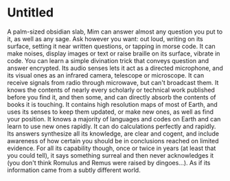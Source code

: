 # Untitled

A palm-sized obsidian slab, Mim can answer almost any question you put to it, as well as any sage. Ask however you want: out loud, writing on its surface, setting it near written questions, or tapping in morse code. It can make noises, display images or text or raise braille on its surface, vibrate in code. You can learn a simple divination trick that conveys question and answer encrypted. Its audio senses lets it act as a directed microphone, and its visual ones as an infrared camera, telescope or microscope. It can receive signals from radio through microwave, but can't broadcast them. It knows the contents of nearly every scholarly or technical work published before you find it, and then some, and can directly absorb the contents of books it is touching. It contains high resolution maps of most of Earth, and uses its senses to keep them updated, or make new ones, as well as find your position. It knows a majority of languages and codes on Earth and can learn to use new ones rapidly. It can do calculations perfectly and rapidly. Its answers synthesize all its knowledge, are clear and cogent, and include awareness of how certain you should be in conclusions reached on limited evidence. For all its capability though, once or twice in years (at least that you could tell), it says something surreal and then never acknowledges it (you don't think Romulus and Remus were raised by dingoes...). As if its information came from a subtly different world.